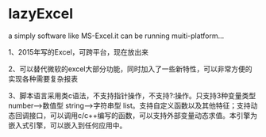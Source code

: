 # lazyExcel
a simply software like MS-Excel.it can be running muiti-platform...

1、2015年写的Excel，可跨平台，现在放出来

2、可以替代微软的excel大部分功能，同时加入了一些新特性，可以非常方便的实现各种需要复杂报表

3、脚本语言采用类c语法，不支持指针操作，不支持?:操作。只支持3种变量类型 number-->数值型   string-->字符串型 list。支持自定义函数以及其他特征；支持动态回调接口，可以调用c/c++编写的函数，可以支持外部变量动态求值。本引擎为嵌入式引擎，可以嵌入到任何应用中。
